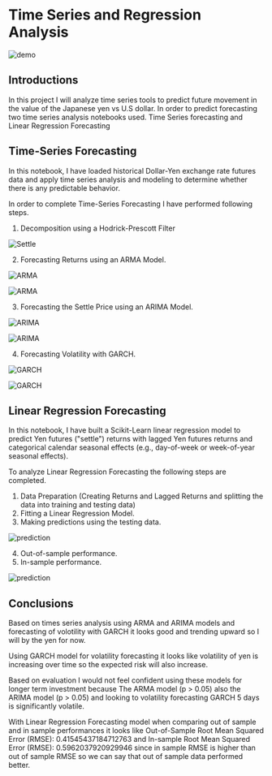 # Time Series and Regression Analysis

![demo](https://github.com/amanafzali/bootcamp_Time-Series/blob/main/Pictures/Time%20series%20demo.png?raw=true)

## Introductions

In this project I will analyze time series tools to predict future movement in the value of the Japanese yen vs U.S dollar. In order to predict forecasting two time series analysis notebooks used. Time Series forecasting and Linear Regression Forecasting

## Time-Series Forecasting

In this notebook, I have loaded historical Dollar-Yen exchange rate futures data and apply time series analysis and modeling to determine whether there is any predictable behavior.

In order to complete Time-Series Forecasting I have performed following steps.

1. Decomposition using a Hodrick-Prescott Filter

![Settle](https://github.com/amanafzali/bootcamp_Time-Series/blob/main/Pictures/Settle%20vs%20Trend.PNG?raw=true)


2. Forecasting Returns using an ARMA Model.

![ARMA](https://github.com/amanafzali/bootcamp_Time-Series/blob/main/Pictures/ARMA%20model%20results.PNG?raw=true)

![ARMA](https://github.com/amanafzali/bootcamp_Time-Series/blob/main/Pictures/5%20days%20return%20forecast.PNG?raw=true)

3. Forecasting the Settle Price using an ARIMA Model.

![ARIMA](https://github.com/amanafzali/bootcamp_Time-Series/blob/main/Pictures/ARMA%20model%20results.PNG?raw=true)

![ARIMA](https://github.com/amanafzali/bootcamp_Time-Series/blob/main/Pictures/5%20days%20future%20forecase.PNG?raw=true)

4. Forecasting Volatility with GARCH.

![GARCH](https://github.com/amanafzali/bootcamp_Time-Series/blob/main/Pictures/GARCH%20results.PNG?raw=true)

![GARCH](https://github.com/amanafzali/bootcamp_Time-Series/blob/main/Pictures/5%20Days%20forecast%20of%20volatility.PNG?raw=true)


## Linear Regression Forecasting

In this notebook, I have built a Scikit-Learn linear regression model to predict Yen futures ("settle") returns with lagged Yen futures returns and categorical calendar seasonal effects (e.g., day-of-week or week-of-year seasonal effects).

To analyze Linear Regression Forecasting the following steps are completed.

1. Data Preparation (Creating Returns and Lagged Returns and splitting the data into training and testing data)
2. Fitting a Linear Regression Model.
3. Making predictions using the testing data.

![prediction](https://github.com/amanafzali/bootcamp_Time-Series/blob/main/Pictures/Predictions.PNG?raw=true)


4. Out-of-sample performance.
5. In-sample performance.

![prediction](https://github.com/amanafzali/bootcamp_Time-Series/blob/main/Pictures/Performance.PNG?raw=true)


## Conclusions

 Based on times series analysis using ARMA and ARIMA models and forecasting of volotility with GARCH it looks good and trending upward so I will by the yen for now.

Using GARCH model for volatility forecasting it looks like volatility of yen is increasing over time so the expected risk will also increase.

Based on evaluation I would not feel confident using these models for longer term investment because The ARMA model (p > 0.05) also the ARIMA model (p > 0.05) and looking to volatility forecasting GARCH 5 days is significantly volatile.

With Linear Regression Forecasting model when comparing out of sample and in sample performances it looks like Out-of-Sample Root Mean Squared Error (RMSE): 0.41545437184712763 and In-sample Root Mean Squared Error (RMSE): 0.5962037920929946 since in sample RMSE is higher than out of sample RMSE so we can say that out of sample data performed better.
